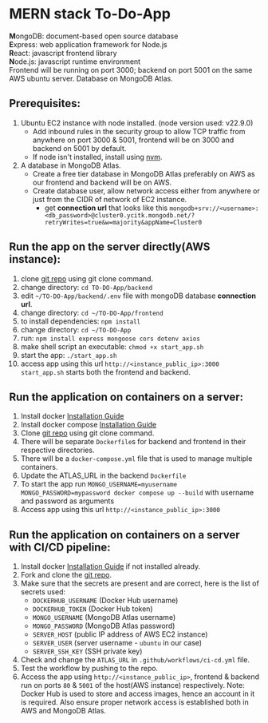 # MERN stack To-Do-App
**M**ongoDB: document-based open source database  
**E**xpress: web application framework for Node.js  
**R**eact: javascript frontend library  
**N**ode.js: javascript runtime environment  
Frontend will be running on port 3000; backend on port 5001 on the same AWS ubuntu server. Database on MongoDB Atlas.

## Prerequisites:
1. Ubuntu EC2 instance with node installed. (node version used: v22.9.0)
    * Add inbound rules in the security group to allow TCP traffic from anywhere on port 3000 & 5001, frontend will be on 3000 and backend on 5001 by default.
    * If node isn't installed, install using [nvm](https://github.com/nvm-sh/nvm).
2. A database in MongoDB Atlas.
    * Create a free tier database in MongoDB Atlas preferably on AWS as our frontend and backend will be on AWS.
    * Create database user, allow network access either from anywhere or just from the CIDR of network of EC2 instance.
        - get **connection url** that looks like this `mongodb+srv://<username>:<db_password>@cluster0.ycitk.mongodb.net/?retryWrites=true&w=majority&appName=Cluster0`

## Run the app on the server directly(AWS instance):
1. clone [git repo](https://github.com/T-Srikanth/TO-DO-App.git) using git clone command.
2. change directory: `cd TO-DO-App/backend` 
3. edit `~/TO-DO-App/backend/.env` file with mongoDB database **connection url**.
4. change directory: `cd ~/TO-DO-App/frontend`
5. to install dependencies: `npm install` 
6. change directory: `cd ~/TO-DO-App`
7. run: `npm install express mongoose cors dotenv axios`
8. make shell script an executable: `chmod +x start_app.sh` 
9. start the app: `./start_app.sh` 
10. access app using this url `http://<instance_public_ip>:3000`
`start_app.sh` starts both the frontend and backend.

## Run the application on containers on a server:
1. Install docker [Installation Guide](https://www.digitalocean.com/community/tutorials/how-to-install-and-use-docker-on-ubuntu-20-04)
2. Install docker compose [Installation Guide](https://www.digitalocean.com/community/tutorials/how-to-install-and-use-docker-compose-on-ubuntu-22-04)
3. Clone [git repo](https://github.com/T-Srikanth/TO-DO-App.git) using git clone command.
4. There will be separate `Dockerfile`s for backend and frontend in their respective directories.
5. There will be a `docker-compose.yml` file that is used to manage multiple containers.
6. Update the ATLAS_URL in the backend `Dockerfile`
7. To start the app run `MONGO_USERNAME=myusername MONGO_PASSWORD=mypassword docker compose up --build` with username and password as arguments
8. Access app using this url `http://<instance_public_ip>:3000`

## Run the application on containers on a server with CI/CD pipeline:
1. Install docker [Installation Guide](https://www.digitalocean.com/community/tutorials/how-to-install-and-use-docker-on-ubuntu-20-04) if not installed already.
2. Fork and clone the [git repo](https://github.com/T-Srikanth/TO-DO-App.git).
3. Make sure that the secrets are present and are correct, here is the list of secrets used:
    - `DOCKERHUB_USERNAME` (Docker Hub username)
    - `DOCKERHUB_TOKEN` (Docker Hub token)
    - `MONGO_USERNAME` (MongoDB Atlas username)
    - `MONGO_PASSWORD` (MongoDB Atlas password)
    - `SERVER_HOST` (public IP address of AWS EC2 instance)
    - `SERVER_USER` (server username - `ubuntu` in our case)
    - `SERVER_SSH_KEY` (SSH private key)
4. Check and change the `ATLAS_URL` in `.github/workflows/ci-cd.yml` file.
5. Test the workflow by pushing to the repo.
6. Access the app using `http://<instance_public_ip>`, frontend & backend run on ports `80` & `5001` of the host(AWS instance) respectively.
Note: Docker Hub is used to store and access images, hence an account in it is required. Also ensure proper network access is established both in AWS and MongoDB Atlas. 
